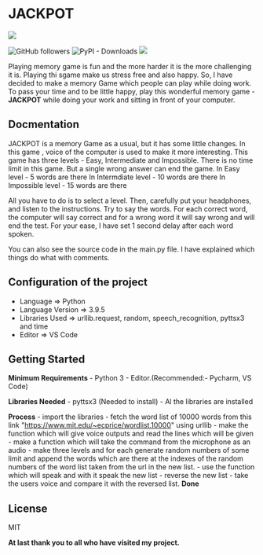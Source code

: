 # **JACKPOT**

![](https://github.com/Shreejan-35/JACKPOT/blob/master/images/jackpot_img.jpg)

![GitHub followers](https://img.shields.io/github/followers/Shreejan-35?style=plastic)
![PyPI - Downloads](https://img.shields.io/pypi/dd/pyttsx3?style=plastic)
![](https://github.com/Shreejan-35/JACKPOT/blob/master/images/python.svg)

Playing memory game is fun and the more harder it is the more challenging it is. Playing thi sgame make us stress free and also happy. So, I have decided to make a memory Game which people can play while doing work. To pass your time and to be little happy, play this wonderful memory game - **JACKPOT** while doing your work and sitting in front of your computer.

## Docmentation

JACKPOT is a memory Game as a usual, but it has some little changes. In this game , voice of the computer is used to make it more interesting. This game has three levels - Easy, Intermediate and Impossible. 
There is no time limit in this game. But a single wrong answer can end the game.
In Easy level - 5 words are there
In Intermdiate level - 10 words are there
In Impossible level - 15 words are there

All you have to do is to select a level. 
Then, carefully put your headphones, and listen to the instructions.
Try to say the words. For each correct word, the computer will say correct and for a wrong word it will say wrong and will end the test.
For your ease, I have set 1 second delay after each word spoken.

You can also see the source code in the main.py file. I have explained which things do what with comments.

## Configuration of the project

- Language => Python
- Language Version => 3.9.5
- Libraries Used => urllib.request, random, speech_recognition, pyttsx3 and time
- Editor => VS Code

## Getting Started

**Minimum Requirements**
    - Python 3
    - Editor.(Recommended:- Pycharm, VS Code)

**Libraries Needed**
    - pyttsx3 (Needed to install)
    - Al the libraries are installed

**Process**
    - import the libraries
    - fetch the word list of 10000 words from this link "https://www.mit.edu/~ecprice/wordlist.10000" using urllib
    - make the function which will give voice outputs and read the lines which will be given
    - make a function which will take the command from the microphone as an audio
    - make three levels and for each generate random numbers of some limit and append the words which are there at the indexes of the random numbers of the word list taken from the url in the new list.
    - use the function which will speak and with it speak the new list
    - reverse the new list
    - take the users voice and compare it with the reversed list.
    **Done**

## License
MIT

**At last thank you to all who have visited my project.**

